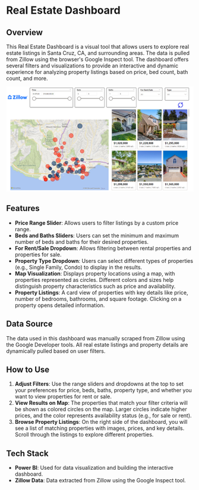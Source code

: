 # Real Estate Dashboard

## Overview
This Real Estate Dashboard is a visual tool that allows users to explore real estate listings in Santa Cruz, CA, and surrounding areas. The data is pulled from Zillow using the browser's Google Inspect tool. The dashboard offers several filters and visualizations to provide an interactive and dynamic experience for analyzing property listings based on price, bed count, bath count, and more.

![Real Estate Dashboard](./dashboard.png)

## Features
- **Price Range Slider**: Allows users to filter listings by a custom price range.
- **Beds and Baths Sliders**: Users can set the minimum and maximum number of beds and baths for their desired properties.
- **For Rent/Sale Dropdown**: Allows filtering between rental properties and properties for sale.
- **Property Type Dropdown**: Users can select different types of properties (e.g., Single Family, Condo) to display in the results.
- **Map Visualization**: Displays property locations using a map, with properties represented as circles. Different colors and sizes help distinguish property characteristics such as price and availability.
- **Property Listings**: A card view of properties with key details like price, number of bedrooms, bathrooms, and square footage. Clicking on a property opens detailed information.

## Data Source
The data used in this dashboard was manually scraped from Zillow using the Google Developer tools. All real estate listings and property details are dynamically pulled based on user filters.

## How to Use
1. **Adjust Filters**: Use the range sliders and dropdowns at the top to set your preferences for price, beds, baths, property type, and whether you want to view properties for rent or sale.
2. **View Results on Map**: The properties that match your filter criteria will be shown as colored circles on the map. Larger circles indicate higher prices, and the color represents availability status (e.g., for sale or rent).
3. **Browse Property Listings**: On the right side of the dashboard, you will see a list of matching properties with images, prices, and key details. Scroll through the listings to explore different properties.

## Tech Stack
- **Power BI**: Used for data visualization and building the interactive dashboard.
- **Zillow Data**: Data extracted from Zillow using the Google Inspect tool.
